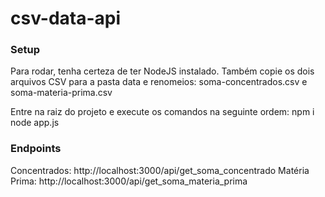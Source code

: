 # csv-data-api

### Setup

Para rodar, tenha certeza de ter NodeJS instalado. Também copie os dois arquivos CSV para a pasta data e renomeios: soma-concentrados.csv e soma-materia-prima.csv

Entre na raiz do projeto e execute os comandos na seguinte ordem:
npm i
node app.js

### Endpoints

Concentrados: http://localhost:3000/api/get_soma_concentrado
Matéria Prima: http://localhost:3000/api/get_soma_materia_prima
